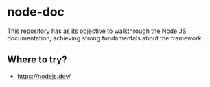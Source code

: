 # node-doc
This repository has as its objective to walkthrough the Node.JS documentation, achieving strong fundamentals about the framework.
## Where to try?
- https://nodejs.dev/
